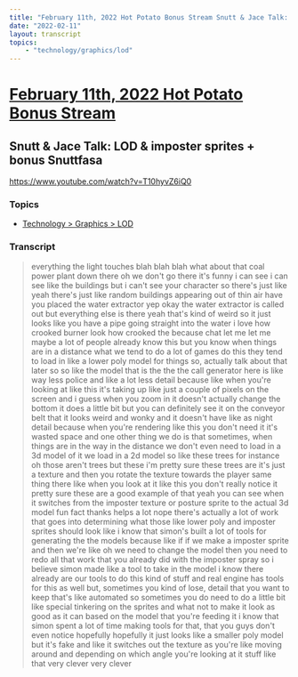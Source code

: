 ```yaml
---
title: "February 11th, 2022 Hot Potato Bonus Stream Snutt & Jace Talk: LOD & imposter sprites + bonus Snuttfasa"
date: "2022-02-11"
layout: transcript
topics:
    - "technology/graphics/lod"
---
```

# [February 11th, 2022 Hot Potato Bonus Stream](../2022-02-11.md)
## Snutt & Jace Talk: LOD & imposter sprites + bonus Snuttfasa
https://www.youtube.com/watch?v=T10hyvZ6iQ0

### Topics
* [Technology > Graphics > LOD](../topics/technology/graphics/lod.md)

### Transcript

> everything the light touches blah blah blah what about that coal power plant down there oh we don't go there it's funny i can see i can see like the buildings but i can't see your character so there's just like yeah there's just like random buildings appearing out of thin air have you placed the water extractor yep okay the water extractor is called out but everything else is there yeah that's kind of weird so it just looks like you have a pipe going straight into the water i love how crooked burner look how crooked the because chat let me let me maybe a lot of people already know this but you know when things are in a distance what we tend to do a lot of games do this they tend to load in like a lower poly model for things so, actually talk about that later so so like the model that is the the the call generator here is like way less police and like a lot less detail because like when you're looking at like this it's taking up like just a couple of pixels on the screen and i guess when you zoom in it doesn't actually change the bottom it does a little bit but you can definitely see it on the conveyor belt that it looks weird and wonky and it doesn't have like as night detail because when you're rendering like this you don't need it it's wasted space and one other thing we do is that sometimes, when things are in the way in the distance we don't even need to load in a 3d model of it we load in a 2d model so like these trees for instance oh those aren't trees but these i'm pretty sure these trees are it's just a texture and then you rotate the texture towards the player same thing there like when you look at it like this you don't really notice it pretty sure these are a good example of that yeah you can see when it switches from the imposter texture or posture sprite to the actual 3d model fun fact thanks helps a lot nope there's actually a lot of work that goes into determining what those like lower poly and imposter sprites should look like i know that simon's built a lot of tools for generating the the models because like if if we make a imposter sprite and then we're like oh we need to change the model then you need to redo all that work that you already did with the imposter spray so i believe simon made like a tool to take in the model i know there already are our tools to do this kind of stuff and real engine has tools for this as well but, sometimes you kind of lose, detail that you want to keep that's like automated so sometimes you do need to do a little bit like special tinkering on the sprites and what not to make it look as good as it can based on the model that you're feeding it i know that simon spent a lot of time making tools for that, that you guys don't even notice hopefully hopefully it just looks like a smaller poly model but it's fake and like it switches out the texture as you're like moving around and depending on which angle you're looking at it stuff like that very clever very clever

